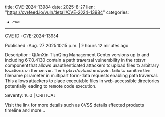  
title: CVE-2024-13984
date: 2025-8-27
lien: "https://cvefeed.io/vuln/detail/CVE-2024-13984"
categories:
  - cve
---

CVE ID : CVE-2024-13984

Published :  Aug. 27
2025
10:15 p.m. | 9 hours
12 minutes ago

Description : QiAnXin TianQing Management Center versions up to and including 6.7.0.4130 contain a path traversal vulnerability in the rptsvr component that allows unauthenticated attackers to upload files to arbitrary locations on the server. The /rptsvr/upload endpoint fails to sanitize the filename parameter in multipart form-data requests
enabling path traversal. This allows attackers to place executable files in web-accessible directories
potentially leading to remote code execution.

Severity: 10.0 | CRITICAL

Visit the link for more details
such as CVSS details
affected products
timeline
and more...
